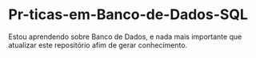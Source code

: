 # Pr-ticas-em-Banco-de-Dados-SQL
Estou aprendendo sobre Banco de Dados, e nada mais importante que atualizar este repositório afim de gerar conhecimento.
